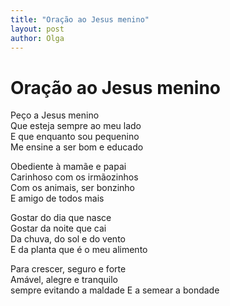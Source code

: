 ```yaml
---
title: "Oração ao Jesus menino"
layout: post
author: Olga
---
```


Oração ao Jesus menino
======================

Peço a Jesus menino  
Que esteja sempre ao meu lado  
E que enquanto sou pequenino  
Me ensine a ser bom e educado

Obediente à mamãe e papai  
Carinhoso com os irmãozinhos  
Com os animais, ser bonzinho  
E amigo de todos mais

Gostar do dia que nasce  
Gostar da noite que cai  
Da chuva, do sol e do vento  
E da planta que é o meu alimento

Para crescer, seguro e forte  
Amável, alegre e tranquilo  
sempre evitando a maldade
E a semear a bondade